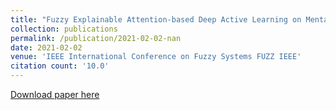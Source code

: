 ```yaml
---
title: "Fuzzy Explainable Attention-based Deep Active Learning on Mental-Health Data"
collection: publications
permalink: /publication/2021-02-02-nan
date: 2021-02-02
venue: 'IEEE International Conference on Fuzzy Systems FUZZ IEEE'
citation count: '10.0'
---
```

[Download paper here](https://scholar.google.com/citations?view_op=view_citation&hl=en&user=CCckbEUAAAAJ&citation_for_view=CCckbEUAAAAJ:08ZZubdj9fEC)
